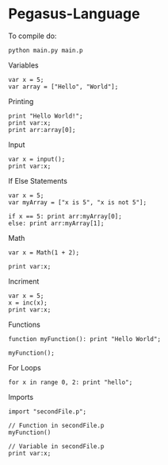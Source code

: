 # Pegasus-Language

To compile do:

```
python main.py main.p
```

Variables
```
var x = 5;
var array = ["Hello", "World"];
```

Printing
```
print "Hello World!";
print var:x;
print arr:array[0];
```

Input
```
var x = input();
print var:x;
```

If Else Statements
```
var x = 5;
var myArray = ["x is 5", "x is not 5"];

if x == 5: print arr:myArray[0];
else: print arr:myArray[1];
```

Math
```
var x = Math(1 + 2);

print var:x;
```

Incriment
```
var x = 5;
x = inc(x);
print var:x;
```

Functions
```
function myFunction(): print "Hello World";

myFunction();
```

For Loops
```
for x in range 0, 2: print "hello";
```

Imports
```
import "secondFile.p";

// Function in secondFile.p
myFunction()

// Variable in secondFile.p
print var:x;
```
